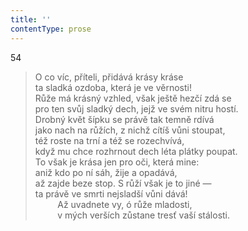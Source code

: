 ```yaml
---
title: ''
contentType: prose
---
```


54

> O co víc, příteli, přidává krásy kráse  
> ta sladká ozdoba, která je ve věrnosti!  
> Růže má krásný vzhled, však ještě hezčí zdá se  
> pro ten svůj sladký dech, jejž ve svém nitru hostí.  
> Drobný květ šípku se právě tak temně rdívá  
> jako nach na růžích, z nichž cítíš vůni stoupat,  
> též roste na trní a též se rozechvívá,  
> když mu chce rozhrnout dech léta plátky poupat.  
> To však je krása jen pro oči, která mine:  
> aniž kdo po ní sáh, žije a opadává,  
> až zajde beze stop. S růží však je to jiné —  
> ta právě ve smrti nejsladší vůni dává!  
>          Až uvadnete vy, ó růže mladosti,  
>          v mých verších zůstane tresť vaší stálosti.
